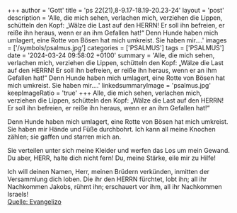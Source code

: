 +++
author = 'Gott'
title = 'ps 22(21),8-9.17-18.19-20.23-24'
layout = 'post'
description = 'Alle, die mich sehen, verlachen mich,  verziehen die Lippen, schütteln den Kopf: „Wälze die Last auf den HERRN!  Er soll ihn befreien,  er reiße ihn heraus, wenn er an ihm Gefallen hat!“  Denn Hunde haben mich umlagert,  eine Rotte von Bösen hat mich umkreist.  Sie haben mir....'
images = ['/symbols/psalmus.jpg']
categories = ['PSALMUS']
tags = ['PSALMUS']
date = '2024-03-24 09:58:02 +0100'
summary = 'Alle, die mich sehen, verlachen mich,  verziehen die Lippen, schütteln den Kopf: „Wälze die Last auf den HERRN!  Er soll ihn befreien,  er reiße ihn heraus, wenn er an ihm Gefallen hat!“  Denn Hunde haben mich umlagert,  eine Rotte von Bösen hat mich umkreist.  Sie haben mir....'
linkedsummaryImage = 'psalmus.jpg'
keepImageRatio = 'true'
+++
Alle, die mich sehen, verlachen mich, 
verziehen die Lippen, schütteln den Kopf:
„Wälze die Last auf den HERRN! 
Er soll ihn befreien, 
er reiße ihn heraus, wenn er an ihm Gefallen hat!“

Denn Hunde haben mich umlagert, 
eine Rotte von Bösen hat mich umkreist. 
Sie haben mir Hände und Füße durchbohrt.<!--more-->
Ich kann all meine Knochen zählen; 
sie gaffen und starren mich an.

Sie verteilen unter sich meine Kleider 
und werfen das Los um mein Gewand.
Du aber, HERR, halte dich nicht fern! 
Du, meine Stärke, eile mir zu Hilfe!

Ich will deinen Namen, Herr, meinen Brüdern verkünden, 
inmitten der Versammlung dich loben.
Die ihr den HERRN fürchtet, lobt ihn; 
all ihr Nachkommen Jakobs, rühmt ihn; 
erschauert vor ihm, all ihr Nachkommen Israels!<br> [Quelle: Evangelizo](https://evangeliumtagfuertag.org/DE/gospel)